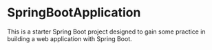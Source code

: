 # SpringBootApplication
This is a starter Spring Boot project designed to gain some practice in building a web application with Spring Boot.
